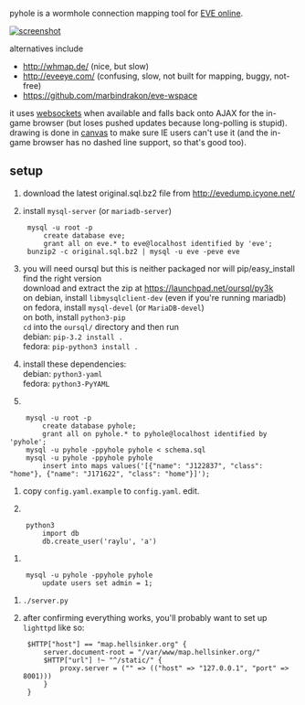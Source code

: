 pyhole is a wormhole connection mapping tool for [EVE online](http://www.youtube.com/watch?v=XrYe_4vHzgE&t=11m55s).

[![screenshot](http://i.imgur.com/4uWJUhfl.png)](http://i.imgur.com/4uWJUhf.png)

alternatives include

- http://whmap.de/ (nice, but slow)
- http://eveeye.com/ (confusing, slow, not built for mapping, buggy, not-free)
- https://github.com/marbindrakon/eve-wspace

it uses [websockets](http://caniuse.com/#search=websockets) when available and falls back onto AJAX for the in-game browser (but loses pushed updates because long-polling is stupid). drawing is done in [canvas](http://caniuse.com/#search=canvas) to make sure IE users can't use it (and the in-game browser has no dashed line support, so that's good too).

setup
--

1. download the latest original.sql.bz2 file from http://evedump.icyone.net/

1. install `mysql-server` (or `mariadb-server`)

        mysql -u root -p
            create database eve;
            grant all on eve.* to eve@localhost identified by 'eve';
        bunzip2 -c original.sql.bz2 | mysql -u eve -peve eve


1. you will need oursql but this is neither packaged nor will pip/easy_install find the right version  
download and extract the zip at https://launchpad.net/oursql/py3k  
on debian, install `libmysqlclient-dev` (even if you're running mariadb)  
on fedora, install `mysql-devel` (or `MariaDB-devel`)  
on both, install `python3-pip`  
`cd` into the `oursql/` directory and then run  
debian: `pip-3.2 install .`  
fedora: `pip-python3 install .`

1. install these dependencies:  
debian: `python3-yaml`  
fedora: `python3-PyYAML`

1. 

        mysql -u root -p
            create database pyhole;
            grant all on pyhole.* to pyhole@localhost identified by 'pyhole';
        mysql -u pyhole -ppyhole pyhole < schema.sql
        mysql -u pyhole -ppyhole pyhole
            insert into maps values('[{"name": "J122837", "class": "home"}, {"name": "J171622", "class": "home"}]');

1. copy `config.yaml.example` to `config.yaml`. edit.

1. 

        python3
            import db
            db.create_user('raylu', 'a')

1. 

        mysql -u pyhole -ppyhole pyhole
            update users set admin = 1;

1. `./server.py`

1. after confirming everything works, you'll probably want to set up `lighttpd` like so:

        $HTTP["host"] == "map.hellsinker.org" {
        	server.document-root = "/var/www/map.hellsinker.org/"
        	$HTTP["url"] !~ "^/static/" {
        		proxy.server = ("" => (("host" => "127.0.0.1", "port" => 8001)))
        	}
        }
